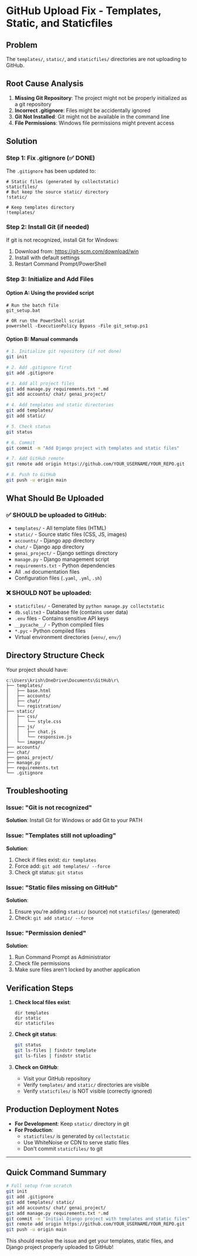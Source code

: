 # GitHub Upload Fix - Templates, Static, and Staticfiles

## Problem
The `templates/`, `static/`, and `staticfiles/` directories are not uploading to GitHub.

## Root Cause Analysis
1. **Missing Git Repository**: The project might not be properly initialized as a git repository
2. **Incorrect .gitignore**: Files might be accidentally ignored
3. **Git Not Installed**: Git might not be available in the command line
4. **File Permissions**: Windows file permissions might prevent access

## Solution

### Step 1: Fix .gitignore (✅ DONE)
The `.gitignore` has been updated to:
```gitignore
# Static files (generated by collectstatic) 
staticfiles/
# But keep the source static/ directory
!static/

# Keep templates directory
!templates/
```

### Step 2: Install Git (if needed)
If git is not recognized, install Git for Windows:
1. Download from: https://git-scm.com/download/win
2. Install with default settings
3. Restart Command Prompt/PowerShell

### Step 3: Initialize and Add Files

#### Option A: Using the provided script
```batch
# Run the batch file
git_setup.bat

# OR run the PowerShell script
powershell -ExecutionPolicy Bypass -File git_setup.ps1
```

#### Option B: Manual commands
```bash
# 1. Initialize git repository (if not done)
git init

# 2. Add .gitignore first
git add .gitignore

# 3. Add all project files
git add manage.py requirements.txt *.md
git add accounts/ chat/ genai_project/

# 4. Add templates and static directories
git add templates/
git add static/

# 5. Check status
git status

# 6. Commit
git commit -m "Add Django project with templates and static files"

# 7. Add GitHub remote
git remote add origin https://github.com/YOUR_USERNAME/YOUR_REPO.git

# 8. Push to GitHub
git push -u origin main
```

## What Should Be Uploaded

### ✅ SHOULD be uploaded to GitHub:
- `templates/` - All template files (HTML)
- `static/` - Source static files (CSS, JS, images)
- `accounts/` - Django app directory
- `chat/` - Django app directory  
- `genai_project/` - Django settings directory
- `manage.py` - Django management script
- `requirements.txt` - Python dependencies
- All `.md` documentation files
- Configuration files (`.yaml`, `.yml`, `.sh`)

### ❌ SHOULD NOT be uploaded:
- `staticfiles/` - Generated by `python manage.py collectstatic`
- `db.sqlite3` - Database file (contains user data)
- `.env` files - Contains sensitive API keys
- `__pycache__/` - Python compiled files
- `*.pyc` - Python compiled files
- Virtual environment directories (`venv/`, `env/`)

## Directory Structure Check

Your project should have:
```
c:\Users\krish\OneDrive\Documents\GitHub\r\
├── templates/
│   ├── base.html
│   ├── accounts/
│   ├── chat/
│   └── registration/
├── static/
│   ├── css/
│   │   └── style.css
│   ├── js/
│   │   ├── chat.js
│   │   └── responsive.js
│   └── images/
├── accounts/
├── chat/
├── genai_project/
├── manage.py
├── requirements.txt
└── .gitignore
```

## Troubleshooting

### Issue: "Git is not recognized"
**Solution**: Install Git for Windows or add Git to your PATH

### Issue: "Templates still not uploading"
**Solution**: 
1. Check if files exist: `dir templates`
2. Force add: `git add templates/ --force`
3. Check git status: `git status`

### Issue: "Static files missing on GitHub"
**Solution**:
1. Ensure you're adding `static/` (source) not `staticfiles/` (generated)
2. Check: `git add static/ --force`

### Issue: "Permission denied"
**Solution**:
1. Run Command Prompt as Administrator
2. Check file permissions
3. Make sure files aren't locked by another application

## Verification Steps

1. **Check local files exist**:
   ```batch
   dir templates
   dir static
   dir staticfiles
   ```

2. **Check git status**:
   ```bash
   git status
   git ls-files | findstr template
   git ls-files | findstr static
   ```

3. **Check on GitHub**:
   - Visit your GitHub repository
   - Verify `templates/` and `static/` directories are visible
   - Verify `staticfiles/` is NOT visible (correctly ignored)

## Production Deployment Notes

- **For Development**: Keep `static/` directory in git
- **For Production**: 
  - `staticfiles/` is generated by `collectstatic` 
  - Use WhiteNoise or CDN to serve static files
  - Don't commit `staticfiles/` to git

---

## Quick Command Summary

```bash
# Full setup from scratch
git init
git add .gitignore
git add templates/ static/ 
git add accounts/ chat/ genai_project/
git add manage.py requirements.txt *.md
git commit -m "Initial Django project with templates and static files"
git remote add origin https://github.com/YOUR_USERNAME/YOUR_REPO.git  
git push -u origin main
```

This should resolve the issue and get your templates, static files, and Django project properly uploaded to GitHub!